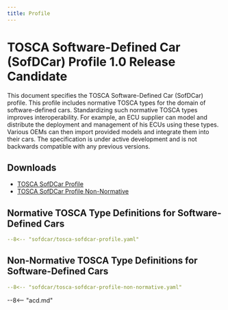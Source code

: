```yaml
---
title: Profile
---
```


# TOSCA Software-Defined Car (SofDCar) Profile 1.0 Release Candidate

This document specifies the TOSCA Software-Defined Car (SofDCar) profile.
This profile includes normative TOSCA types for the domain of software-defined cars. 
Standardizing such normative TOSCA types improves interoperability.
For example, an ECU supplier can model and distribute the deployment and management of his ECUs using these types. 
Various OEMs can then import provided models and integrate them into their cars.
The specification is under active development and is not backwards compatible with any previous versions.

## Downloads 

- [TOSCA SofDCar Profile](tosca-sofdcar-profile.yaml)
- [TOSCA SofDCar Profile Non-Normative](tosca-sofdcar-profile-non-normative.yaml)


## Normative TOSCA Type Definitions for Software-Defined Cars

```yaml linenums="1"
--8<-- "sofdcar/tosca-sofdcar-profile.yaml"
```

## Non-Normative TOSCA Type Definitions for Software-Defined Cars

```yaml linenums="1"
--8<-- "sofdcar/tosca-sofdcar-profile-non-normative.yaml"
```

--8<-- "acd.md"